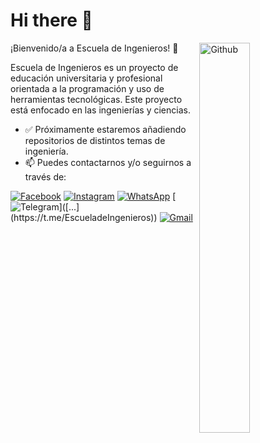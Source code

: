 # Hi there 👋

<img width="40%" align="right" alt="Github" src="https://user-images.githubusercontent.com/48678280/88862734-4903af80-d201-11ea-968b-9c939d88a37c.gif" />

¡Bienvenido/a a Escuela de Ingenieros! 💫

Escuela de Ingenieros es un proyecto de educación universitaria y profesional orientada a la programación y uso de herramientas tecnológicas. Este proyecto está enfocado en las ingenierías y ciencias.

- ✅ Próximamente estaremos añadiendo repositorios de distintos temas de ingeniería.
- 📫 Puedes contactarnos y/o seguirnos a través de:

[![Facebook](https://img.shields.io/badge/Facebook-1877F2?style=for-the-badge&logo=facebook&logoColor=white)](https://www.facebook.com/escueladeingenierosec) [![Instagram](https://img.shields.io/badge/Instagram-E4405F?style=for-the-badge&logo=instagram&logoColor=white)](https://www.instagram.com/escueladeingenierosec/) [![WhatsApp](https://img.shields.io/badge/WhatsApp-25D366?style=for-the-badge&logo=whatsapp&logoColor=white)](https://wa.me/593963953992) [![Telegram]([https://img.shields.io/badge/Gmail-D14836?style=for-the-badge&logo=gmail&logoColor=white](https://img.shields.io/badge/Telegram-Channel-33A8E3))]([...](https://t.me/EscueladeIngenieros)) [![Gmail](https://img.shields.io/badge/Gmail-D14836?style=for-the-badge&logo=gmail&logoColor=white)](mailto:coordinacion.esc.ingenieros@gmail.com)

